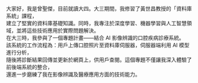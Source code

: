 大家好，我是曾聖傑，目前就讀大四。大三期間，我修習了黃世昌教授的「資料庫系統」課程，<br>
建立了堅實的資料庫基礎知識。同時，我專注於深度學習、機器學習與人工智慧領域，並將這些技術應用於實際問題解決。<br>
在大三時，我參與了一個專題計畫——結合 AI 影像辨識的口腔疾病診療系統。<br>
該系統的工作流程為：用戶上傳口腔照片至資料庫伺服器，伺服器端利用 AI 模型進行分析，<br>
隨後將診斷結果回傳並更新於網頁上，供用戶查閱。這個專題不僅讓我深入體驗了前後端系統的整合，<br>
還進一步磨練了我在影像辨識及醫療應用方面的技術能力。
